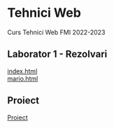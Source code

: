 # Tehnici Web
Curs Tehnici Web FMI 2022-2023
 
## Laborator 1 - Rezolvari
[index.html](https://sebimih13.github.io/tehnici-web/Laborator%202/rezolvari/index.html)  
[mario.html](https://sebimih13.github.io/tehnici-web/Laborator%202/rezolvari/mario.html)  
   
## Proiect
[Proiect]("https://sebimih13.github.io/tehnici-web/Proiect/index.html")

